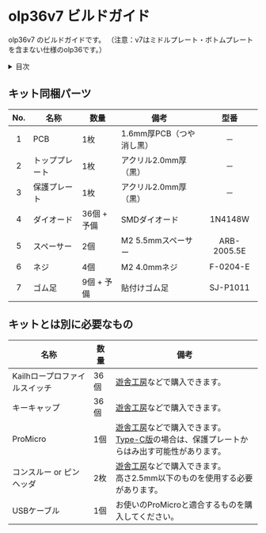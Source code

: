 # olp36v7 ビルドガイド

olp36v7 のビルドガイドです。
（注意：v7はミドルプレート・ボトムプレートを含まない仕様のolp36です。）

<details><summary>目次</summary><div>


<!-- vim-markdown-toc GFM -->

* [キット同梱パーツ](#キット同梱パーツ)
* [キットとは別に必要なもの](#キットとは別に必要なもの)
* [組み立て](#組み立て)
  * [1. ファームウェアの書き込み](#1-ファームウェアの書き込み)
  * [2. (オプション) PCB側面を黒くする](#2-オプション-pcb側面を黒くする)
  * [3. ダイオードのはんだ付け](#3-ダイオードのはんだ付け)
  * [4. PCBにトッププレートとスイッチを取り付ける](#4-pcbにトッププレートとスイッチを取り付ける)
  * [5. スイッチのはんだ付け](#5-スイッチのはんだ付け)
  * [6. 保護プレートをネジ止めする](#6-保護プレートをネジ止めする)
  * [7. ゴム足を取り付ける](#7-ゴム足を取り付ける)
  * [8. キーキャップを取り付ける](#8-キーキャップを取り付ける)
  * [9. キーマップを変更する](#9-キーマップを変更する)
* [最後に](#最後に)

<!-- vim-markdown-toc -->

</div></details>


## キット同梱パーツ

| No. | 名称 | 数量 | 備考 | 型番 |
|:---:|----|----|----|:---:|
| 1 | PCB | 1枚 | 1.6mm厚PCB（つや消し黒） | － |
| 2 | トッププレート | 1枚 | アクリル2.0mm厚（黒） | － |
| 3 | 保護プレート | 1枚 | アクリル2.0mm厚（黒） | － |
| 4 | ダイオード | 36個 + 予備 | SMDダイオード | 1N4148W |
| 5 | スペーサー | 2個 | M2 5.5mmスペーサー | ARB-2005.5E |
| 6 | ネジ | 4個 | M2 4.0mmネジ | F-0204-E |
| 7 | ゴム足 | 9個 + 予備 | 貼付けゴム足 | SJ-P1011 |


## キットとは別に必要なもの

| 名称 | 数量 | 備考 |
|----|----|----|
| Kailhロープロファイルスイッチ | 36個 | [遊舎工房](https://shop.yushakobo.jp/products/pg1350)などで購入できます。 |
| キーキャップ | 36個 | [遊舎工房](https://shop.yushakobo.jp/products/pg1350cap-blank)などで購入できます。 |
| ProMicro | 1個 | [遊舎工房](https://shop.yushakobo.jp/products/promicro-spring-pinheader)などで購入できます。<br>[Type-C版](https://shop.yushakobo.jp/products/3905)の場合は、保護プレートからはみ出す可能性があります。 |
| コンスルー or ピンヘッダ | 2枚 | [遊舎工房](https://shop.yushakobo.jp/products/31)などで購入できます。<br>高さ2.5mm以下のものを使用する必要があります。 |
| USBケーブル | 1個 | お使いのProMicroと適合するものを購入してください。 |
